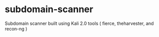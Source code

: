 # subdomain-scanner
Subdomain scanner built using Kali 2.0 tools ( fierce, theharvester, and recon-ng )

